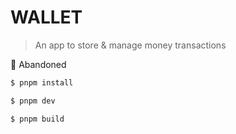 # WALLET
> An app to store & manage money transactions

🚫 Abandoned

```bash
$ pnpm install
```
```bash
$ pnpm dev
```
```bash
$ pnpm build
```

